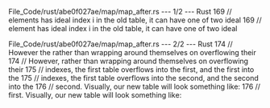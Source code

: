 File_Code/rust/abe0f027ae/map/map_after.rs --- 1/2 --- Rust
169 // elements has ideal index i in the old table, it can have one of two ideal                                                                             169 // element has ideal index i in the old table, it can have one of two ideal

File_Code/rust/abe0f027ae/map/map_after.rs --- 2/2 --- Rust
174 // However the rather than wrapping around themselves on overflowing their                                                                               174 // However, rather than wrapping around themselves on overflowing their
175 // indexes, the first table overflows into the first, and the first into the                                                                             175 // indexes, the first table overflows into the second, and the second into the
176 // second. Visually, our new table will look something like:                                                                                             176 // first. Visually, our new table will look something like:

